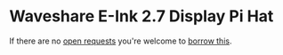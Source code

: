 # Waveshare E-Ink 2.7 Display Pi Hat
If there are no [open requests](../../../../issues?q=is%3Aissue+is%3Aopen+%22Waveshare+E-Ink+2.7+Display+Pi+Hat%22+in%3Atitle) you're welcome to [borrow this](../../../../issues/new?title=Borrow+request+for+Waveshare+E-Ink+2.7+Display+Pi+Hat&body=1+piece+of+%5Bthis%5D%28..%2Fblob%2Fmain%2F.%2FHardware%2FDisplays%2FWaveshare_E-Ink_2.7_Display_Pi_Hat.md%29+for+~2+weeks.).